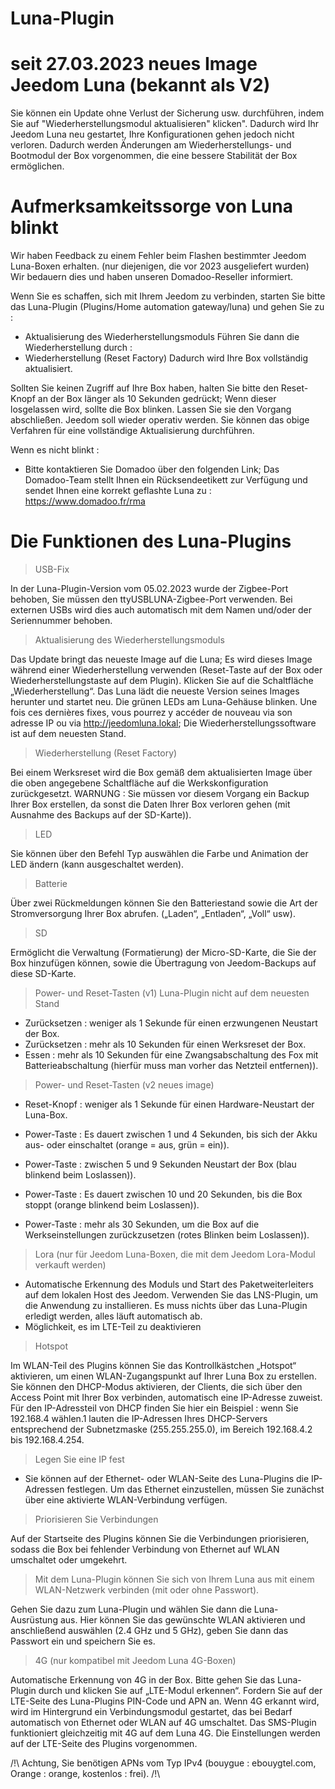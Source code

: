 # Luna-Plugin

# seit 27.03.2023 neues Image Jeedom Luna (bekannt als V2)

Sie können ein Update ohne Verlust der Sicherung usw. durchführen, indem Sie auf "Wiederherstellungsmodul aktualisieren" klicken". Dadurch wird Ihr Jeedom Luna neu gestartet, Ihre Konfigurationen gehen jedoch nicht verloren. Dadurch werden Änderungen am Wiederherstellungs- und Bootmodul der Box vorgenommen, die eine bessere Stabilität der Box ermöglichen.

# Aufmerksamkeitssorge von Luna blinkt

Wir haben Feedback zu einem Fehler beim Flashen bestimmter Jeedom Luna-Boxen erhalten. (nur diejenigen, die vor 2023 ausgeliefert wurden)
Wir bedauern dies und haben unseren Domadoo-Reseller informiert.

Wenn Sie es schaffen, sich mit Ihrem Jeedom zu verbinden, starten Sie bitte das Luna-Plugin (Plugins/Home automation gateway/luna) und gehen Sie zu :

- Aktualisierung des Wiederherstellungsmoduls
Führen Sie dann die Wiederherstellung durch :
- Wiederherstellung (Reset Factory)
Dadurch wird Ihre Box vollständig aktualisiert.

Sollten Sie keinen Zugriff auf Ihre Box haben, halten Sie bitte den Reset-Knopf an der Box länger als 10 Sekunden gedrückt; Wenn dieser losgelassen wird, sollte die Box blinken.
Lassen Sie sie den Vorgang abschließen. Jeedom soll wieder operativ werden. Sie können das obige Verfahren für eine vollständige Aktualisierung durchführen.

Wenn es nicht blinkt :

- Bitte kontaktieren Sie Domadoo über den folgenden Link; Das Domadoo-Team stellt Ihnen ein Rücksendeetikett zur Verfügung und sendet Ihnen eine korrekt geflashte Luna zu :
<https://www.domadoo.fr/rma>

# Die Funktionen des Luna-Plugins

> USB-Fix

In der Luna-Plugin-Version vom 05.02.2023 wurde der Zigbee-Port behoben, Sie müssen den ttyUSBLUNA-Zigbee-Port verwenden.
Bei externen USBs wird dies auch automatisch mit dem Namen und/oder der Seriennummer behoben.

> Aktualisierung des Wiederherstellungsmoduls

Das Update bringt das neueste Image auf die Luna; Es wird dieses Image während einer Wiederherstellung verwenden (Reset-Taste auf der Box oder Wiederherstellungstaste auf dem Plugin).
Klicken Sie auf die Schaltfläche „Wiederherstellung“. Das Luna lädt die neueste Version seines Images herunter und startet neu. Die grünen LEDs am Luna-Gehäuse blinken.
Une fois ces dernières fixes, vous pourrez y accéder de nouveau via son adresse IP ou via <http://jeedomluna.lokal>; Die Wiederherstellungssoftware ist auf dem neuesten Stand.

> Wiederherstellung (Reset Factory)

Bei einem Werksreset wird die Box gemäß dem aktualisierten Image über die oben angegebene Schaltfläche auf die Werkskonfiguration zurückgesetzt.
WARNUNG : Sie müssen vor diesem Vorgang ein Backup Ihrer Box erstellen, da sonst die Daten Ihrer Box verloren gehen (mit Ausnahme des Backups auf der SD-Karte)).

> LED

Sie können über den Befehl Typ auswählen die Farbe und Animation der LED ändern (kann ausgeschaltet werden).

> Batterie

Über zwei Rückmeldungen können Sie den Batteriestand sowie die Art der Stromversorgung Ihrer Box abrufen. („Laden“, „Entladen“, „Voll“ usw).

> SD

Ermöglicht die Verwaltung (Formatierung) der Micro-SD-Karte, die Sie der Box hinzufügen können, sowie die Übertragung von Jeedom-Backups auf diese SD-Karte.

> Power- und Reset-Tasten (v1) Luna-Plugin nicht auf dem neuesten Stand

- Zurücksetzen : weniger als 1 Sekunde für einen erzwungenen Neustart der Box.
- Zurücksetzen : mehr als 10 Sekunden für einen Werksreset der Box.
- Essen : mehr als 10 Sekunden für eine Zwangsabschaltung des Fox mit Batterieabschaltung (hierfür muss man vorher das Netzteil entfernen)).

> Power- und Reset-Tasten (v2 neues image)

- Reset-Knopf : weniger als 1 Sekunde für einen Hardware-Neustart der Luna-Box.

- Power-Taste : Es dauert zwischen 1 und 4 Sekunden, bis sich der Akku aus- oder einschaltet (orange = aus, grün = ein)).
- Power-Taste : zwischen 5 und 9 Sekunden Neustart der Box (blau blinkend beim Loslassen)).
- Power-Taste : Es dauert zwischen 10 und 20 Sekunden, bis die Box stoppt (orange blinkend beim Loslassen)).
- Power-Taste : mehr als 30 Sekunden, um die Box auf die Werkseinstellungen zurückzusetzen (rotes Blinken beim Loslassen)).

> Lora (nur für Jeedom Luna-Boxen, die mit dem Jeedom Lora-Modul verkauft werden)

- Automatische Erkennung des Moduls und Start des Paketweiterleiters auf dem lokalen Host des Jeedom. Verwenden Sie das LNS-Plugin, um die Anwendung zu installieren. Es muss nichts über das Luna-Plugin erledigt werden, alles läuft automatisch ab.
- Möglichkeit, es im LTE-Teil zu deaktivieren

> Hotspot

Im WLAN-Teil des Plugins können Sie das Kontrollkästchen „Hotspot“ aktivieren, um einen WLAN-Zugangspunkt auf Ihrer Luna Box zu erstellen. Sie können den DHCP-Modus aktivieren, der Clients, die sich über den Access Point mit Ihrer Box verbinden, automatisch eine IP-Adresse zuweist. Für den IP-Adressteil von DHCP finden Sie hier ein Beispiel : wenn Sie 192.168.4 wählen.1 lauten die IP-Adressen Ihres DHCP-Servers entsprechend der Subnetzmaske (255.255.255.0), im Bereich 192.168.4.2 bis 192.168.4.254.

> Legen Sie eine IP fest

- Sie können auf der Ethernet- oder WLAN-Seite des Luna-Plugins die IP-Adressen festlegen. Um das Ethernet einzustellen, müssen Sie zunächst über eine aktivierte WLAN-Verbindung verfügen.

> Priorisieren Sie Verbindungen

Auf der Startseite des Plugins können Sie die Verbindungen priorisieren, sodass die Box bei fehlender Verbindung von Ethernet auf WLAN umschaltet oder umgekehrt.

> Mit dem Luna-Plugin können Sie sich von Ihrem Luna aus mit einem WLAN-Netzwerk verbinden (mit oder ohne Passwort).

Gehen Sie dazu zum Luna-Plugin und wählen Sie dann die Luna-Ausrüstung aus. Hier können Sie das gewünschte WLAN aktivieren und anschließend auswählen (2.4 GHz und 5 GHz), geben Sie dann das Passwort ein und speichern Sie es.

> 4G (nur kompatibel mit Jeedom Luna 4G-Boxen)

Automatische Erkennung von 4G in der Box. Bitte gehen Sie das Luna-Plugin durch und klicken Sie auf „LTE-Modul erkennen“. Fordern Sie auf der LTE-Seite des Luna-Plugins PIN-Code und APN an.
Wenn 4G erkannt wird, wird im Hintergrund ein Verbindungsmodul gestartet, das bei Bedarf automatisch von Ethernet oder WLAN auf 4G umschaltet.
Das SMS-Plugin funktioniert gleichzeitig mit 4G auf dem Luna 4G.
Die Einstellungen werden auf der LTE-Seite des Plugins vorgenommen.

/!\ Achtung, Sie benötigen APNs vom Typ IPv4 (bouygue : ebouygtel.com, Orange : orange, kostenlos : frei). /!\
